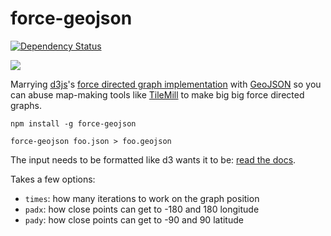 # force-geojson

[![Dependency Status](https://gemnasium.com/tmcw/force-geojson.png)](https://gemnasium.com/tmcw/force-geojson)

[![](http://api.tiles.mapbox.com/v3/tmcw.miserables/0,0,2/400x300.png)](http://a.tiles.mapbox.com/v3/tmcw.miserables/page.html#1.00/0/20)

Marrying [d3js](http://d3js.org/)'s [force directed graph implementation](http://bl.ocks.org/mbostock/4062045)
with [GeoJSON](http://www.geojson.org/) so you can abuse map-making tools
like [TileMill](http://www.mapbox.com/tilemill/) to make big big force directed
graphs.

    npm install -g force-geojson

    force-geojson foo.json > foo.geojson

The input needs to be formatted like d3 wants it to be: [read the docs](https://github.com/mbostock/d3/wiki/Force-Layout).

Takes a few options:

* `times`: how many iterations to work on the graph position
* `padx`: how close points can get to -180 and 180 longitude
* `pady`: how close points can get to -90 and 90 latitude
